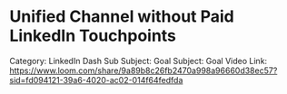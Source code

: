 # Unified Channel without Paid LinkedIn Touchpoints

Category: LinkedIn Dash
Sub Subject: Goal
Subject: Goal
Video Link: https://www.loom.com/share/9a89b8c26fb2470a998a96660d38ec57?sid=fd094121-39a6-4020-ac02-014f64fedfda